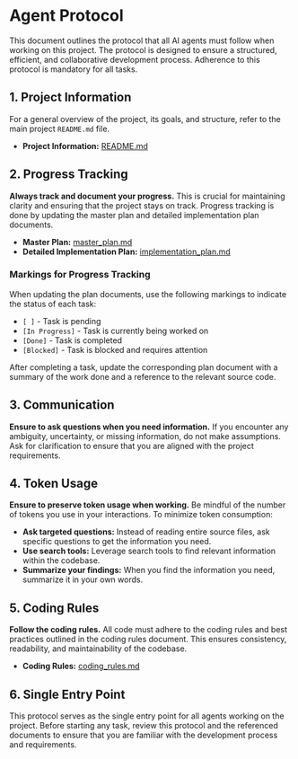# Agent Protocol

This document outlines the protocol that all AI agents must follow when working on this project. The protocol is designed to ensure a structured, efficient, and collaborative development process. Adherence to this protocol is mandatory for all tasks.

## 1. Project Information

For a general overview of the project, its goals, and structure, refer to the main project `README.md` file.

*   **Project Information:** [README.md](../README.md)

## 2. Progress Tracking

**Always track and document your progress.** This is crucial for maintaining clarity and ensuring that the project stays on track. Progress tracking is done by updating the master plan and detailed implementation plan documents.

*   **Master Plan:** [master_plan.md](./master_plan.md)
*   **Detailed Implementation Plan:** [implementation_plan.md](./implementation_plan.md)

### Markings for Progress Tracking

When updating the plan documents, use the following markings to indicate the status of each task:

*   `[ ]` - Task is pending
*   `[In Progress]` - Task is currently being worked on
*   `[Done]` - Task is completed
*   `[Blocked]` - Task is blocked and requires attention

After completing a task, update the corresponding plan document with a summary of the work done and a reference to the relevant source code.

## 3. Communication

**Ensure to ask questions when you need information.** If you encounter any ambiguity, uncertainty, or missing information, do not make assumptions. Ask for clarification to ensure that you are aligned with the project requirements.

## 4. Token Usage

**Ensure to preserve token usage when working.** Be mindful of the number of tokens you use in your interactions. To minimize token consumption:

*   **Ask targeted questions:** Instead of reading entire source files, ask specific questions to get the information you need.
*   **Use search tools:** Leverage search tools to find relevant information within the codebase.
*   **Summarize your findings:** When you find the information you need, summarize it in your own words.

## 5. Coding Rules

**Follow the coding rules.** All code must adhere to the coding rules and best practices outlined in the coding rules document. This ensures consistency, readability, and maintainability of the codebase.

*   **Coding Rules:** [coding_rules.md](./coding_rules.md)

## 6. Single Entry Point

This protocol serves as the single entry point for all agents working on the project. Before starting any task, review this protocol and the referenced documents to ensure that you are familiar with the development process and requirements.